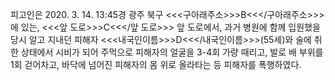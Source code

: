 피고인은 2020. 3. 14. 13:45경 광주 북구 <<<구아래주소>>>B<<</구아래주소>>>에 있는, <<<앞 도로>>>C<<</앞 도로>>> 앞 도로에서, 과거 병원에 함께 입원했을 당시 알고 지내던 피해자 <<<내국인이름>>>D<<</내국인이름>>>(55세)와 술에 취한 상태에서 시비가 되어 주먹으로 피해자의 얼굴을 3-4회 가량 때리고, 발로 배 부위를 1회 걷어차고, 바닥에 넘어진 피해자의 몸 위로 올라타는 등 피해자를 폭행하였다.